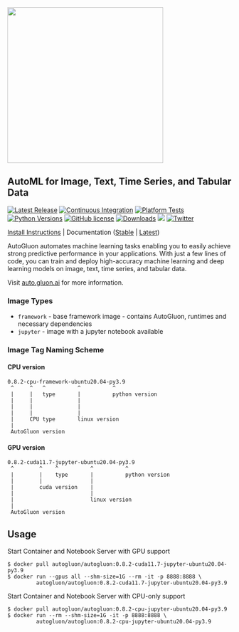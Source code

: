 <div align="left">
  <img src="https://user-images.githubusercontent.com/16392542/77208906-224aa500-6aba-11ea-96bd-e81806074030.png" width="350">
</div>

## AutoML for Image, Text, Time Series, and Tabular Data

[![Latest Release](https://img.shields.io/github/v/release/autogluon/autogluon)](https://github.com/autogluon/autogluon/releases)
[![Continuous Integration](https://github.com/autogluon/autogluon/actions/workflows/continuous_integration.yml/badge.svg)](https://github.com/autogluon/autogluon/actions/workflows/continuous_integration.yml)
[![Platform Tests](https://github.com/autogluon/autogluon/actions/workflows/platform_tests-command.yml/badge.svg?event=schedule)](https://github.com/autogluon/autogluon/actions/workflows/platform_tests-command.yml)
[![Python Versions](https://img.shields.io/badge/python-3.8%20%7C%203.9%20%7C%203.10-blue)](https://pypi.org/project/autogluon/)
[![GitHub license](https://img.shields.io/badge/License-Apache_2.0-blue.svg)](./LICENSE)
[![Downloads](https://pepy.tech/badge/autogluon/month)](https://pepy.tech/project/autogluon)
[![](https://img.shields.io/discord/1043248669505368144?logo=discord&style=flat)](https://discord.gg/wjUmjqAc2N)
[![Twitter](https://img.shields.io/twitter/follow/autogluon?style=social)](https://twitter.com/autogluon)

[Install Instructions](https://auto.gluon.ai/stable/install.html) | Documentation ([Stable](https://auto.gluon.ai/stable/index.html) | [Latest](https://auto.gluon.ai/dev/index.html))

AutoGluon automates machine learning tasks enabling you to easily achieve strong predictive performance in your applications.  With just a few lines of code, you can train and deploy high-accuracy machine learning and deep learning models on image, text, time series, and tabular data.


Visit [auto.gluon.ai](https://auto.gluon.ai) for more information.

### Image Types
* `framework` - base framework image - contains AutoGluon, runtimes and necessary dependencies
* `jupyter` - image with a jupyter notebook available

### Image Tag Naming Scheme

#### CPU version
```
0.8.2-cpu-framework-ubuntu20.04-py3.9
 ^     ^   ^          ^          ^
 |     |   type       |          python version
 |     |              |
 |     |              |
 |     |              |
 |     CPU type       linux version
 |
 AutoGluon version
```
#### GPU version
```
0.8.2-cuda11.7-jupyter-ubuntu20.04-py3.9
 ^        ^    ^          ^          ^
 |        |    type       |          python version
 |        |               |
 |        cuda version    |
 |                        |
 |                        linux version
 |
 AutoGluon version
```

## Usage

Start Container and Notebook Server with GPU support

```shell
$ docker pull autogluon/autogluon:0.8.2-cuda11.7-jupyter-ubuntu20.04-py3.9
$ docker run --gpus all --shm-size=1G --rm -it -p 8888:8888 \
         autogluon/autogluon:0.8.2-cuda11.7-jupyter-ubuntu20.04-py3.9
```

Start Container and Notebook Server with CPU-only support

```shell
$ docker pull autogluon/autogluon:0.8.2-cpu-jupyter-ubuntu20.04-py3.9
$ docker run --rm --shm-size=1G -it -p 8888:8888 \
         autogluon/autogluon:0.8.2-cpu-jupyter-ubuntu20.04-py3.9
```

